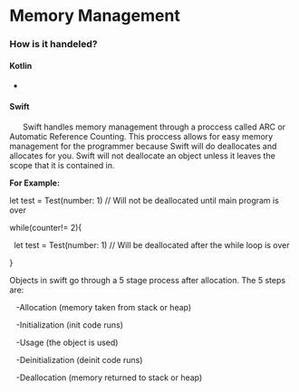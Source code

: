 # Memory Management

### How is it handeled?

#### **Kotlin**
  - 
  
#### **Swift**
&nbsp;&nbsp;&nbsp;&nbsp;&nbsp;&nbsp;Swift handles memory management through a proccess called ARC or Automatic Reference Counting.  This proccess allows for easy memory management for the programmer because Swift will do deallocates and allocates for you.  Swift will not deallocate an object unless it leaves the scope that it is contained in.

**For Example:**

let test = Test(number: 1)   // Will not be deallocated until main program is over

while(counter!= 2){

&nbsp;&nbsp;let test = Test(number: 1)  // Will be deallocated after the while loop is over

}


Objects in swift go through a 5 stage process after allocation.  The 5 steps are:

&nbsp;&nbsp; -Allocation (memory taken from stack or heap)

&nbsp;&nbsp; -Initialization (init code runs)

&nbsp;&nbsp; -Usage (the object is used)

&nbsp;&nbsp; -Deinitialization (deinit code runs)

&nbsp;&nbsp; -Deallocation (memory returned to stack or heap)

